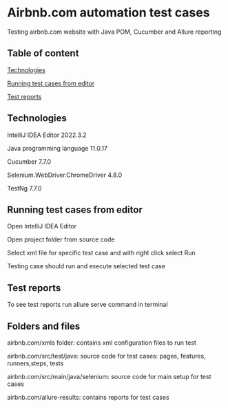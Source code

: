 
# Airbnb.com automation test cases
Testing airbnb.com website with Java POM, Cucumber and Allure reporting


## Table of content

[Technologies](#Technologies)

[Running test cases from editor](#Running-test-cases-from-editor)

[Test reports](#Test-reports)

   
## Technologies

IntelliJ IDEA Editor 2022.3.2

Java programming language 11.0.17

Cucumber 7.7.0

Selenium.WebDriver.ChromeDriver  4.8.0

TestNg 7.7.0

## Running test cases from editor

Open IntelliJ IDEA Editor

Open project folder from source code

Select xml file for specific test case and with right click  select Run


Testing case should run and execute selected test case

## Test reports

To see test reports run allure serve command in terminal


## Folders and files

airbnb.com/xmls folder: contains xml  configuration files to run test

airbnb.com/src/test/java: source code for test cases: pages, features, runners,steps, tests

airbnb.com/src/main/java/selenium: source code for main setup for test cases

airbnb.com/allure-results: contains reports for test cases 
